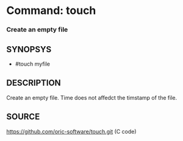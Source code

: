 # Command: touch

### Create an empty file

## SYNOPSYS
+ #touch myfile

## DESCRIPTION
Create an empty file. Time does not affedct the timstamp of the file.

## SOURCE
https://github.com/oric-software/touch.git (C code)
